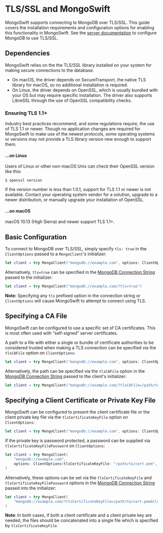 # TLS/SSL and MongoSwift

MongoSwift supports connecting to MongoDB over TLS/SSL. This guide covers the installation requirements and configuration options for enabling this functionality in MongoSwift. See the [server documentation](https://docs.mongodb.com/manual/tutorial/configure-ssl/) to configure MongoDB to use TLS/SSL.

## Dependencies

MongoSwift relies on the the TLS/SSL library installed on your system for making secure connections to the database. 
 - On macOS, the driver depends on SecureTransport, the native TLS library for macOS, so no additional installation is required.
 - On Linux, the driver depends on OpenSSL, which is usually bundled with your OS but may require specific installation. The driver also supports LibreSSL through the use of OpenSSL compatibility checks.
 
### Ensuring TLS 1.1+

Industry best practices recommend, and some regulations require, the use of TLS 1.1 or newer. Though no application changes are required for MongoSwift to make use of the newest protocols, some operating systems or versions may not provide a TLS library version new enough to support them.

#### ...on Linux

Users of Linux or other non-macOS Unix can check their OpenSSL version like this:
```
$ openssl version
```
If the version number is less than 1.0.1, support for TLS 1.1 or newer is not available. Contact your operating system vendor for a solution, upgrade to a newer distribution, or manually upgrade your installation of OpenSSL.

#### ...on macOS

macOS 10.13 (High Sierra) and newer support TLS 1.1+.


## Basic Configuration

To connect to MongoDB over TLS/SSL, simply specify `tls: true` in the `ClientOptions` passed to a `MongoClient`'s initializer:
```swift
let client = try MongoClient("mongodb://example.com", options: ClientOptions(tls: true))
```

Alternatively, `tls=true` can be specified in the [MongoDB Connection String]() passed to the initializer:
```swift
let client = try MongoClient("mongodb://example.com/?tls=true")
```
**Note:** Specifying any `tls` prefixed option in the connection string or `ClientOptions` will cause MongoSwift to attempt to connect using TLS.

## Specifying a CA File

MongoSwift can be configured to use a specific set of CA certificates. This is most often used with “self-signed” server certificates. 

A path to a file with either a single or bundle of certificate authorities to be considered trusted when making a TLS connection can be specified via the `tlsCAFile` option on `ClientOptions`:
```swift
let client = try MongoClient("mongodb://example.com", options: ClientOptions(tlsCAFile: "/path/to/ca.pem"))
```

Alternatively, the path can be specified via the `tlsCAFile` option in the [MongoDB Connection String]() passed to the client's initializer:
```swift
let client = try MongoClient("mongodb://example.com/?tlsCAFile=/path/to/ca.pem")
```

## Specifying a Client Certificate or Private Key File

MongoSwift can be configured to present the client certificate file or the client private key file via the `tlsCertificateKeyFile` option on `ClientOptions`:
```swift
let client = try MongoClient("mongodb://example.com", options: ClientOptions(tlsCertificateKeyFile: "/path/to/cert.pem"))
```
If the private key is password protected, a password can be supplied via `tlsCertificateKeyFilePassword` on `ClientOptions`:
```swift
let client = try MongoClient(
    "mongodb://example.com", 
    options: ClientOptions(tlsCertificateKeyFile: "/path/to/cert.pem", tlsCertificateKeyFilePassword: <password>)
)
```

Alternatively, these options can be set via the `tlsCertificateKeyFile` and `tlsCertificateKeyFilePassword` options in the [MongoDB Connection String]() passed into the initializer:
```swift
let client = try MongoClient(
    "mongodb://example.com/?tlsCertificateKeyFile=/path/to/cert.pem&tlsCertificateKeyFilePassword=<password>"
)
```
**Note**: In both cases, if both a client certificate and a client private key are needed, the files should be concatenated into a single file which is specified by `tlsCertificateKeyFile`.


